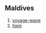 ## Maldives

1. [voyage-wave](http://www.startupranking.com/voyage-wave)
2. [tiwiii](http://www.startupranking.com/tiwiii)

